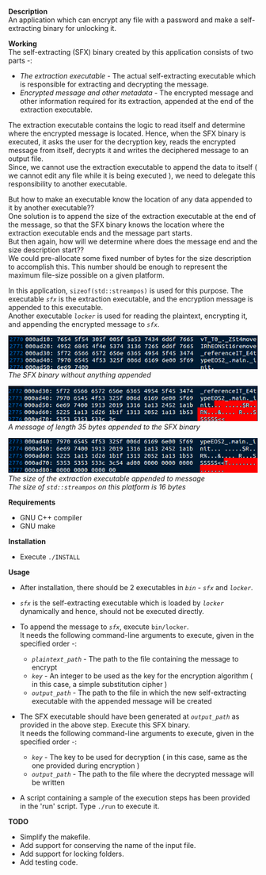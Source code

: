 **Description**  
An application which can encrypt any file with a password and make a self-extracting binary for unlocking it.

**Working**  
The self-extracting (SFX) binary created by this application consists of two parts -:
 - *The extraction executable* - The actual self-extracting executable which is responsible for extracting and decrypting the message.
 - *Encrypted message and other metadata* - The encrypted message and other information required for its extraction, appended at the end of the extraction executable.

The extraction executable contains the logic to read itself and determine where the encrypted message is located.
Hence, when the SFX binary is executed, it asks the user for the decryption key, reads the encrypted message from itself, decrypts it and writes the deciphered message to an output file.  
Since, we cannot use the extraction executable to append the data to itself ( we cannot edit any file while it is being executed ), we need to delegate this responsibility to another executable.  

But how to make an executable know the location of any data appended to it by another executable??  
One solution is to append the size of the extraction executable at the end of the message, so that the SFX binary knows the location where the extraction executable ends and the message part starts.  
But then again, how will we determine where does the message end and the size description start??  
We could pre-allocate some fixed number of bytes for the size description to accomplish this.
This number should be enough to represent the maximum file-size possible on a given platform.

In this application, `sizeof(std::streampos)` is used for this purpose.
The executable *`sfx`* is the extraction executable, and the encryption message is appended to this executable.  
Another executable *`locker`* is used for reading the plaintext, encrypting it, and appending the encrypted message to *`sfx`*.  

![Image 1](https://raw.githubusercontent.com/Anmol-Singh-Jaggi/File-Locker/master/screenshots/1_SFX%20without%20anything%20appended.png)  
*The SFX binary without anything appended*  

![Image 2](https://raw.githubusercontent.com/Anmol-Singh-Jaggi/File-Locker/master/screenshots/2_Message%2835%20bytes%29%20appended%20to%20SFX.png)  
*A message of length 35 bytes appended to the SFX binary*  

![Image 3](https://raw.githubusercontent.com/Anmol-Singh-Jaggi/File-Locker/master/screenshots/3_Size%2816%20bytes%29%20appended%20to%20message.png)  
*The size of the extraction executable appended to message*  
*The size of `std::streampos` on this platform is 16 bytes*  

**Requirements**
 - GNU C++ compiler
 - GNU make

**Installation**
 - Execute `./INSTALL`

**Usage**
 - After installation, there should be 2 executables in *`bin`* - *`sfx`* and *`locker`*.
 - *`sfx`* is the self-extracting executable which is loaded by *`locker`* dynamically and hence, should not be executed directly.
 - To append the message to *`sfx`*, execute `bin/locker`.  
It needs the following command-line arguments to execute, given in the specified order -:  
    - *`plaintext_path`* - The path to the file containing the message to encrypt
    - *`key`* - An integer to be used as the key for the encryption algorithm ( in this case, a simple substitution cipher )
    - *`output_path`* - The path to the file in which the new self-extracting executable with the appended message will be created  

 - The SFX executable should have been generated at *`output_path`* as provided in the above step. Execute this SFX binary.  
It needs the following command-line arguments to execute, given in the specified order -:  
    - *`key`* - The key to be used for decryption ( in this case, same as the one provided during encryption )
    - *`output_path`* - The path to the file where the decrypted message will be written
 - A script containing a sample of the execution steps has been provided in the 'run' script. Type `./run` to execute it.

**TODO**
 - Simplify the makefile.
 - Add support for conserving the name of the input file.
 - Add support for locking folders.
 - Add testing code.
